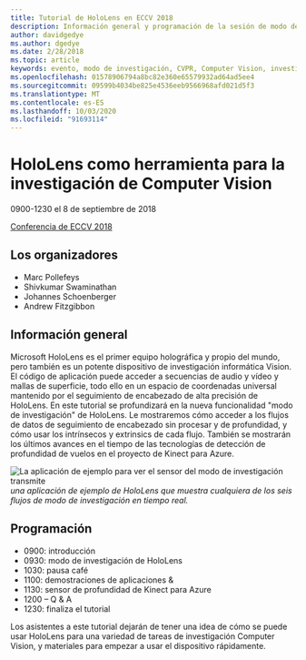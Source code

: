 ```yaml
---
title: Tutorial de HoloLens en ECCV 2018
description: Información general y programación de la sesión de modo de investigación de HoloLens, que se va a entregar en la Conferencia de ECCV el 8 de septiembre de 2018.
author: davidgedye
ms.author: dgedye
ms.date: 2/28/2018
ms.topic: article
keywords: evento, modo de investigación, CVPR, Computer Vision, investigación, HoloLens
ms.openlocfilehash: 01578906794a8bc82e360e65579932ad64ad5ee4
ms.sourcegitcommit: 09599b4034be825e4536eeb9566968afd021d5f3
ms.translationtype: MT
ms.contentlocale: es-ES
ms.lasthandoff: 10/03/2020
ms.locfileid: "91693114"
---
```

# <a name="hololens-as-a-tool-for-computer-vision-research"></a>HoloLens como herramienta para la investigación de Computer Vision
0900-1230 el 8 de septiembre de 2018

[Conferencia de ECCV 2018](https://eccv2018.org)

## <a name="organizers"></a>Los organizadores
* Marc Pollefeys
* Shivkumar Swaminathan
* Johannes Schoenberger
* Andrew Fitzgibbon

## <a name="overview"></a>Información general
Microsoft HoloLens es el primer equipo holográfica y propio del mundo, pero también es un potente dispositivo de investigación informática Vision.
El código de aplicación puede acceder a secuencias de audio y vídeo y mallas de superficie, todo ello en un espacio de coordenadas universal mantenido por el seguimiento de encabezado de alta precisión de HoloLens. En este tutorial se profundizará en la nueva funcionalidad "modo de investigación" de HoloLens.
Le mostraremos cómo acceder a los flujos de datos de seguimiento de encabezado sin procesar y de profundidad, y cómo usar los intrínsecos y extrinsics de cada flujo.  También se mostrarán los últimos avances en el tiempo de las tecnologías de detección de profundidad de vuelos en el proyecto de Kinect para Azure.

![La aplicación de ejemplo para ver el sensor del modo de investigación transmite ](../develop/platform-capabilities-and-apis/images/sensor-stream-viewer.jpg)
 *una aplicación de ejemplo de HoloLens que muestra cualquiera de los seis flujos de modo de investigación en tiempo real.*

## <a name="schedule"></a>Programación
* 0900: introducción
* 0930: modo de investigación de HoloLens
* 1030: pausa café
* 1100: demostraciones de aplicaciones &
* 1130: sensor de profundidad de Kinect para Azure
* 1200 – Q & A
* 1230: finaliza el tutorial

Los asistentes a este tutorial dejarán de tener una idea de cómo se puede usar HoloLens para una variedad de tareas de investigación Computer Vision, y materiales para empezar a usar el dispositivo rápidamente.
